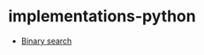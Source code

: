 # implementations-python

* [Binary search](https://github.com/VadimDez/implementations-python/blob/master/binary_search.py)
